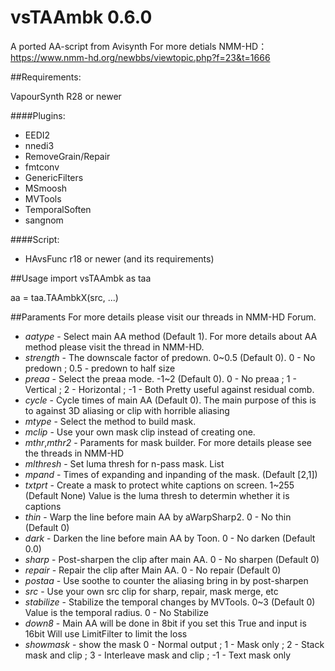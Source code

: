 # vsTAAmbk 0.6.0
A ported AA-script from Avisynth
For more detials NMM-HD：https://www.nmm-hd.org/newbbs/viewtopic.php?f=23&t=1666

##Requirements:

VapourSynth R28 or newer

####Plugins:
* EEDI2						
* nnedi3						
* RemoveGrain/Repair			
* fmtconv						
* GenericFilters				
* MSmoosh						
* MVTools						
* TemporalSoften			
* sangnom

####Script:
* HAvsFunc r18 or newer (and its requirements)

##Usage
import vsTAAmbk as taa

aa = taa.TAAmbkX(src, ...)

##Paraments
For more details please visit our threads in NMM-HD Forum.
* *aatype* - Select main AA method (Default 1).
For more details about AA method please visit the thread in NMM-HD.
* *strength* - The downscale factor of predown. 0~0.5 (Default 0).
0 - No predown ; 0.5 - predown to half size
* *preaa* - Select the preaa mode. -1~2 (Default 0).
0 - No preaa ; 1 - Vertical ; 2 - Horizontal ; -1 - Both
Pretty useful against residual comb.
* *cycle* - Cycle times of main AA (Default 0).
The main purpose of this is to against 3D aliasing or clip with horrible aliasing
* *mtype* - Select the method to build mask.
* *mclip* - Use your own mask clip instead of creating one.
* *mthr*,*mthr2* - Paraments for mask builder.
For more details please see the threads in NMM-HD
* *mlthresh* - Set luma thresh for n-pass mask. List
* *mpand* - Times of expanding and inpanding of the mask. (Default [2,1])
* *txtprt* - Create a mask to protect white captions on screen. 1~255 (Default None)
Value is the luma thresh to determin whether it is captions
* *thin* - Warp the line before main AA by aWarpSharp2. 0 - No thin (Default 0)
* *dark* - Darken the line before main AA by Toon. 0 - No darken (Default 0.0)
* *sharp* - Post-sharpen the clip after main AA. 0 - No sharpen (Default 0)
* *repair* - Repair the clip after Main AA. 0 - No repair (Default 0)
* *postaa* - Use soothe to counter the aliasing bring in by post-sharpen
* *src* - Use your own src clip for sharp, repair, mask merge, etc
* *stabilize* - Stabilize the temporal changes by MVTools. 0~3 (Default 0)
Value is the temporal radius. 0 - No Stabilize
* *down8* - Main AA will be done in 8bit if you set this True and input is 16bit
Will use LimitFilter to limit the loss
* *showmask* - show the mask
0 - Normal output ; 1 - Mask only ; 2 - Stack mask and clip ; 3 - Interleave mask and clip ; -1 - Text mask only

